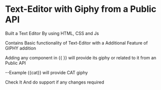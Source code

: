# Text-Editor with Giphy from a Public API


Built a Text Editor By using HTML, CSS and Js 

Contains Basic functionality of Text-Editor with a Additional Feature of GIPHY addition 

Adding any component in {{ }} will provide its giphy or related to it from an Public API

--Example {{cat}} will provide CAT giphy


Check It And do support if any changes required
